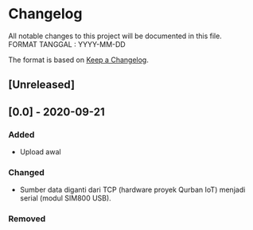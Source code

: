 # Changelog
All notable changes to this project will be documented in this file. <br/>FORMAT TANGGAL : YYYY-MM-DD

The format is based on [Keep a Changelog](https://keepachangelog.com/en/1.0.0/).

## [Unreleased]

## [0.0] - 2020-09-21

### Added
- Upload awal

### Changed
- Sumber data diganti dari TCP (hardware proyek Qurban IoT) menjadi serial (modul SIM800 USB).

### Removed